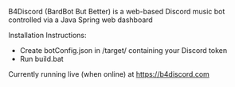 B4Discord (BardBot But Better) is a web-based Discord music bot controlled via a Java Spring web dashboard

Installation Instructions:
* Create botConfig.json in /target/ containing your Discord token
* Run build.bat

Currently running live (when online) at https://b4discord.com